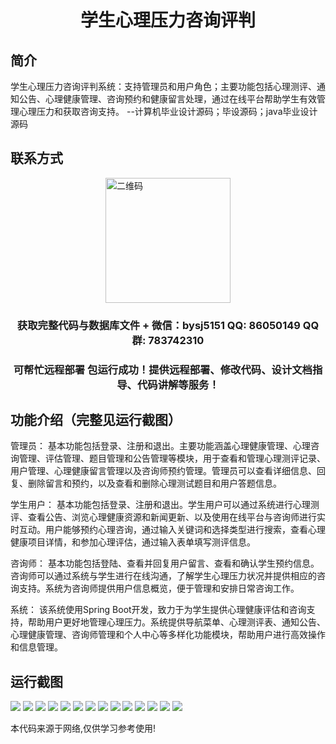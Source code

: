 <p><h1 align="center">学生心理压力咨询评判</h1></p>

## 简介
学生心理压力咨询评判系统：支持管理员和用户角色；主要功能包括心理测评、通知公告、心理健康管理、咨询预约和健康留言处理，通过在线平台帮助学生有效管理心理压力和获取咨询支持。    --计算机毕业设计源码；毕设源码；java毕业设计源码


## 联系方式
<img src="https://bs-1329754181.cos.ap-shanghai.myqcloud.com/wx.jpg" alt="二维码" style="display: block; margin: 0 auto;" width="200px">
<p><h3 align="center">获取完整代码与数据库文件 + 微信：bysj5151 QQ: 86050149 QQ群: 783742310</h3></p>
<p><h3 align="center">可帮忙远程部署 包运行成功！提供远程部署、修改代码、设计文档指导、代码讲解等服务！</h3></p>

## 功能介绍（完整见运行截图）
管理员： 基本功能包括登录、注册和退出。主要功能涵盖心理健康管理、心理咨询管理、评估管理、题目管理和公告管理等模块，用于查看和管理心理测评记录、用户管理、心理健康留言管理以及咨询师预约管理。管理员可以查看详细信息、回复、删除留言和预约，以及查看和删除心理测试题目和用户答题信息。

学生用户： 基本功能包括登录、注册和退出。学生用户可以通过系统进行心理测评、查看公告、浏览心理健康资源和新闻更新、以及使用在线平台与咨询师进行实时互动。用户能够预约心理咨询，通过输入关键词和选择类型进行搜索，查看心理健康项目详情，和参加心理评估，通过输入表单填写测评信息。

咨询师： 基本功能包括登陆、查看并回复用户留言、查看和确认学生预约信息。咨询师可以通过系统与学生进行在线沟通，了解学生心理压力状况并提供相应的咨询支持。系统为咨询师提供用户信息概览，便于管理和安排日常咨询工作。

系统： 该系统使用Spring Boot开发，致力于为学生提供心理健康评估和咨询支持，帮助用户更好地管理心理压力。系统提供导航菜单、心理测评表、通知公告、心理健康管理、咨询师管理和个人中心等多样化功能模块，帮助用户进行高效操作和信息管理。


## 运行截图
![](https://bs-1329754181.cos.ap-shanghai.myqcloud.com/spring/studentPsychologicalPressureConsultation/img/001.jpg)
![](https://bs-1329754181.cos.ap-shanghai.myqcloud.com/spring/studentPsychologicalPressureConsultation/img/002.jpg)
![](https://bs-1329754181.cos.ap-shanghai.myqcloud.com/spring/studentPsychologicalPressureConsultation/img/003.jpg)
![](https://bs-1329754181.cos.ap-shanghai.myqcloud.com/spring/studentPsychologicalPressureConsultation/img/004.jpg)
![](https://bs-1329754181.cos.ap-shanghai.myqcloud.com/spring/studentPsychologicalPressureConsultation/img/005.jpg)
![](https://bs-1329754181.cos.ap-shanghai.myqcloud.com/spring/studentPsychologicalPressureConsultation/img/006.jpg)
![](https://bs-1329754181.cos.ap-shanghai.myqcloud.com/spring/studentPsychologicalPressureConsultation/img/007.jpg)
![](https://bs-1329754181.cos.ap-shanghai.myqcloud.com/spring/studentPsychologicalPressureConsultation/img/008.jpg)
![](https://bs-1329754181.cos.ap-shanghai.myqcloud.com/spring/studentPsychologicalPressureConsultation/img/009.jpg)
![](https://bs-1329754181.cos.ap-shanghai.myqcloud.com/spring/studentPsychologicalPressureConsultation/img/010.jpg)
![](https://bs-1329754181.cos.ap-shanghai.myqcloud.com/spring/studentPsychologicalPressureConsultation/img/011.jpg)
![](https://bs-1329754181.cos.ap-shanghai.myqcloud.com/spring/studentPsychologicalPressureConsultation/img/012.jpg)
![](https://bs-1329754181.cos.ap-shanghai.myqcloud.com/spring/studentPsychologicalPressureConsultation/img/013.jpg)
![](https://bs-1329754181.cos.ap-shanghai.myqcloud.com/spring/studentPsychologicalPressureConsultation/img/014.jpg)

<p>本代码来源于网络,仅供学习参考使用!</p>
